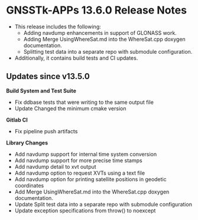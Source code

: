 GNSSTk-APPs 13.6.0 Release Notes
========================

 * This release includes the following:
    * Adding navdump enhancements in support of GLONASS work.
    * Adding Merge UsingWhereSat.md into the WhereSat.cpp doxygen documentation.
    * Splitting test data into a separate repo with submodule configuration.
 * Additionally, it contains build tests and CI updates.

Updates since v13.5.0
---------------------

**Build System and Test Suite**
  * Fix ddbase tests that were writing to the same output file
  * Update Changed the minimum cmake version

**Gitlab CI**
  * Fix pipeline push artifacts

**Library Changes**
  * Add navdump support for internal time system conversion
  * Add navdump support for more precise time stamps
  * Add navdump detail to xvt output
  * Add navdump option to request XVTs using a text file
  * Add navdump option for printing satellite positions in geodetic coordinates
  * Add Merge UsingWhereSat.md into the WhereSat.cpp doxygen documentation.
  * Update Split test data into a separate repo with submodule configuration
  * Update exception specifications from throw() to noexcept
